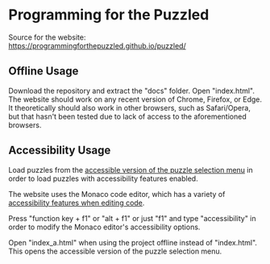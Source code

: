 # Programming for the Puzzled
Source for the website: https://programmingforthepuzzled.github.io/puzzled/
## Offline Usage
Download the repository and extract the "docs" folder. Open "index.html".
The website should work on any recent version of Chrome, Firefox, or Edge. It theoretically should also work in other browsers, such as Safari/Opera, but that hasn't been tested due to lack of access to the aforementioned browsers.

## Accessibility Usage
Load puzzles from the [accessible version of the puzzle selection menu](https://programmingforthepuzzled.github.io/puzzled/index_a.html) in order to load puzzles with accessibility features enabled.

The website uses the Monaco code editor, which has a variety of [accessibility features when editing code](https://github.com/Microsoft/monaco-editor/wiki/Monaco-Editor-Accessibility-Guide).

Press "function key + f1" or "alt + f1" or just "f1" and type "accessibility" in order to modify the Monaco editor's accessibility options.

Open "index_a.html" when using the project offline instead of "index.html". This opens the accessible version of the puzzle selection menu.

